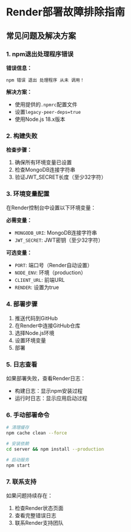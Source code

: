 # Render部署故障排除指南

## 常见问题及解决方案

### 1. npm退出处理程序错误

**错误信息：**
```
npm 错误 退出 处理程序 从未 调用！
```

**解决方案：**
- 使用提供的`.npmrc`配置文件
- 设置`legacy-peer-deps=true`
- 使用Node.js 18.x版本

### 2. 构建失败

**检查步骤：**
1. 确保所有环境变量已设置
2. 检查MongoDB连接字符串
3. 验证JWT_SECRET长度（至少32字符）

### 3. 环境变量配置

在Render控制台中设置以下环境变量：

**必需变量：**
- `MONGODB_URI`: MongoDB连接字符串
- `JWT_SECRET`: JWT密钥（至少32字符）

**可选变量：**
- `PORT`: 端口号（Render自动设置）
- `NODE_ENV`: 环境（production）
- `CLIENT_URL`: 前端URL
- `RENDER`: 设置为true

### 4. 部署步骤

1. 推送代码到GitHub
2. 在Render中连接GitHub仓库
3. 选择Node.js环境
4. 设置环境变量
5. 部署

### 5. 日志查看

如果部署失败，查看Render日志：
- 构建日志：显示npm安装过程
- 运行时日志：显示应用启动过程

### 6. 手动部署命令

```bash
# 清理缓存
npm cache clean --force

# 安装依赖
cd server && npm install --production

# 启动服务
npm start
```

### 7. 联系支持

如果问题持续存在：
1. 检查Render状态页面
2. 查看完整错误日志
3. 联系Render支持团队 
